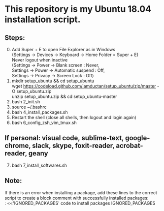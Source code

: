 # This repository is my Ubuntu 18.04 installation script.

## Steps:  
0. Add Super + E to open File Explorer as in Windows  
   (Settings -> Devices -> Keyboard -> Home Folder = Super + E)  
   Never logout when inactive  
   (Settings -> Power -> Blank screen : Never,  
    Settings -> Power -> Automatic suspend : Off,  
    Settings -> Privacy -> Screen Lock : Off)
1. mkdir setup_ubuntu && cd setup_ubuntu  
   wget https://codeload.github.com/lamductan/setup_ubuntu/zip/master -O setup_ubuntu.zip  
   unzip setup_ubuntu.zip && cd setup_ubuntu-master
2. bash 2_init.sh
3. source ~/.bashrc
4. bash 4_install_packages.sh
5. Restart the shell (close all shells, then logout and login again)
6. bash 6_config_zsh_vim_tmux.sh

## If personal: visual code, sublime-text, google-chrome, slack, skype, foxit-reader, acrobat-reader, geany
7. bash 7_install_softwares.sh

## Note:
If there is an error when installing a package, add these lines to the correct script to create a block comment
with successfully installed packages:  
: <<'IGNORED_PACKAGES'
code to install packages
IGNORED_PACKAGES
